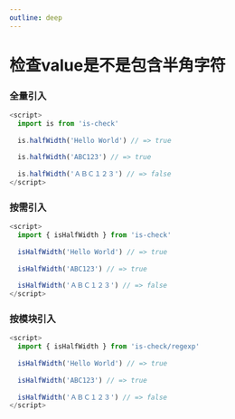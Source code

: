 ```yaml
---
outline: deep
---
```


# 检查value是不是包含半角字符

### 全量引入
```javascript
<script>
  import is from 'is-check'
  
  is.halfWidth('Hello World') // => true
  
  is.halfWidth('ABC123') // => true
  
  is.halfWidth('ＡＢＣ１２３') // => false
</script>
````
### 按需引入
```javascript
<script>
  import { isHalfWidth } from 'is-check'
  
  isHalfWidth('Hello World') // => true
  
  isHalfWidth('ABC123') // => true
  
  isHalfWidth('ＡＢＣ１２３') // => false
</script>
````
### 按模块引入
```javascript
<script>
  import { isHalfWidth } from 'is-check/regexp'
  
  isHalfWidth('Hello World') // => true
  
  isHalfWidth('ABC123') // => true
  
  isHalfWidth('ＡＢＣ１２３') // => false
</script>
````
